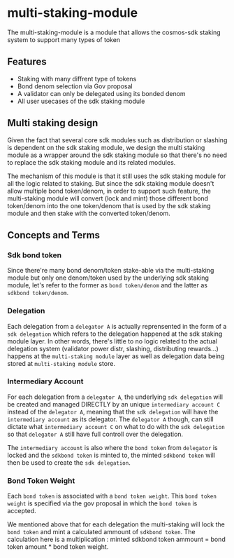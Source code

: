# multi-staking-module

The multi-staking-module is a module that allows the cosmos-sdk staking system to support many types of token 

## Features

- Staking with many diffrent type of tokens
- Bond denom selection via Gov proposal
- A validator can only be delegated using its bonded denom
- All user usecases of the sdk staking module

## Multi staking design

Given the fact that several core sdk modules such as distribution or slashing is dependent on the sdk staking module, we design the multi staking module as a wrapper around the sdk staking module so that there's no need to replace the sdk staking module and its related modules.

The mechanism of this module is that it still uses the sdk staking module for all the logic related to staking. But since the sdk staking module doesn't allow multiple bond token/denom, in order to support such feature, the multi-staking module will convert (lock and mint) those different bond token/denom into the one token/denom that is used by the sdk staking module and then stake with the converted token/denom. 

## Concepts and Terms

### Sdk bond token 

Since there're many bond denom/token stake-able via the multi-staking module but only one denom/token used by the underlying sdk staking module, let's refer to the former as `bond token/denom` and the latter as `sdkbond token/denom`.

### Delegation

Each delegation from a `delegator A` is actually reprensented in the form of a `sdk delegation` which refers to the delegation happened at the sdk staking module layer. In other words, there's little to no logic related to the actual delegation system (validator power distr, slashing, distributing rewards...) happens at the `multi-staking module` layer as well as delegation data being stored at `multi-staking module` store.

### Intermediary Account

For each delegation from a `delegator A`, the underlying `sdk delegation` will be created and managed DIRECTLY by an unique `intermediary account C` instead of the `delegator A`, meaning that the `sdk delegation` will have the `intermediary account` as its delegator. The `delegator A` though, can still dictate what `intermediary account C` on what to do with the `sdk delegation` so that `delegator A` still have full controll over the delegation.

The `intermediary account` is also where the `bond token` from `delegator` is locked and the `sdkbond token` is minted to, the minted `sdkbond token` will then be used to create the `sdk delegation`.

### Bond Token Weight

Each `bond token` is associated with a `bond token weight`. This `bond token weight` is specified via the gov proposal in which the `bond token` is accepted.

We mentioned above that for each delegation the multi-staking will lock the `bond token` and mint a calculated ammount of `sdkbond token`. The calculation here is a multiplication : minted sdkbond token ammount = bond token amount * bond token weight.

